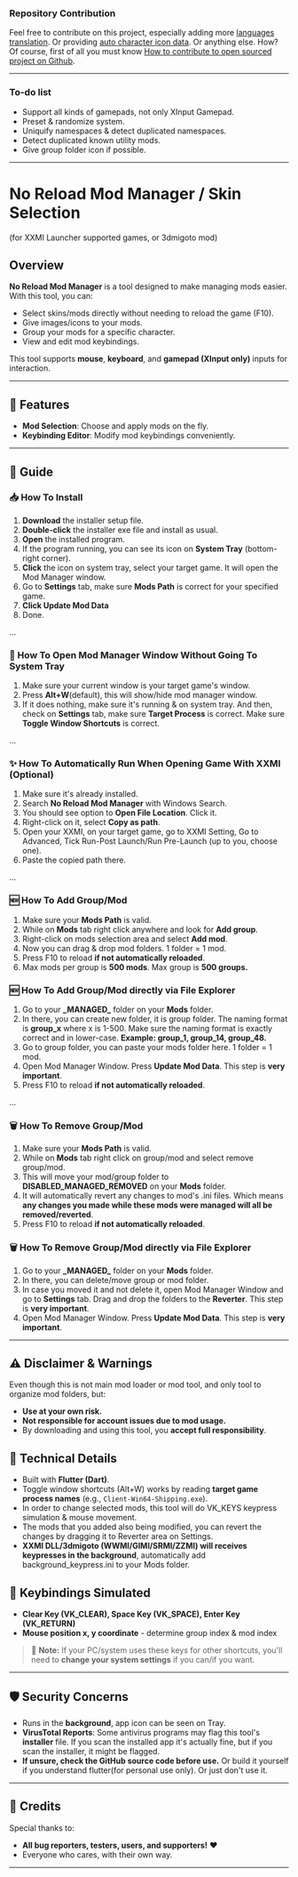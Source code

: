 ### Repository Contribution
Feel free to contribute on this project, especially adding more [languages translation](https://github.com/Aglglg/No-Reload-Mod-Manager/tree/main/assets/translations). Or providing [auto character icon data](https://github.com/Aglglg/No-Reload-Mod-Manager/tree/main/assets/cloud_data/auto_icon). Or anything else.
How? Of course, first of all you must know [How to contribute to open sourced project on Github](https://youtu.be/CML6vfKjQss).

---
### To-do list
- Support all kinds of gamepads, not only XInput Gamepad.
- Preset & randomize system.
- Uniquify namespaces & detect duplicated namespaces.
- Detect duplicated known utility mods.
- Give group folder icon if possible.
---

# No Reload Mod Manager / Skin Selection
(for XXMI Launcher supported games, or 3dmigoto mod)

## Overview
**No Reload Mod Manager** is a tool designed to make managing mods easier. With this tool, you can:

- Select skins/mods directly without needing to reload the game (F10).
- Give images/icons to your mods.
- Group your mods for a specific character.
- View and edit mod keybindings.

This tool supports **mouse**, **keyboard**, and **gamepad (XInput only)** inputs for interaction.

---

## 🚀 Features
- **Mod Selection**: Choose and apply mods on the fly.
- **Keybinding Editor**: Modify mod keybindings conveniently.

---

## 📌 Guide

### 📥 How To Install
1. **Download** the installer setup file.
2. **Double-click** the installer exe file and install as usual.
4. **Open** the installed program.
5. If the program running, you can see its icon on **System Tray** (bottom-right corner).
6. **Click** the icon on system tray, select your target game. It will open the Mod Manager window.
7. Go to **Settings** tab, make sure **Mods Path** is correct for your specified game.
8. **Click Update Mod Data**
9. Done.

...

### 📜 How To Open Mod Manager Window Without Going To System Tray
1. Make sure your current window is your target game's window.
2. Press **Alt+W**(default), this will show/hide mod manager window.
3. If it does nothing, make sure it's running & on system tray. And then, check on **Settings** tab, make sure **Target Process** is correct. Make sure **Toggle Window Shortcuts** is correct.

...

### ✨ How To Automatically Run When Opening Game With XXMI (Optional)
1. Make sure it's already installed.
2. Search **No Reload Mod Manager** with Windows Search.
3. You should see option to **Open File Location**. Click it.
4. Right-click on it, select **Copy as path**.
5. Open your XXMI, on your target game, go to XXMI Setting, Go to Advanced, Tick Run-Post Launch/Run Pre-Launch (up to you, choose one).
6. Paste the copied path there.

...

### 🆕 How To Add Group/Mod
1. Make sure your **Mods Path** is valid.
2. While on **Mods** tab right click anywhere and look for **Add group**.
3. Right-click on mods selection area and select **Add mod**.
4. Now you can drag & drop mod folders. 1 folder = 1 mod.
5. Press F10 to reload **if not automatically reloaded**.
6. Max mods per group is **500 mods**. Max group is **500 groups.**
### 🆕 How To Add Group/Mod directly via File Explorer
1. Go to your **\_MANAGED\_** folder on your **Mods** folder.
2. In there, you can create new folder, it is group folder. The naming format is **group_x** where x is 1-500. Make sure the naming format is exactly correct and in lower-case. **Example: group_1, group_14, group_48.**
3. Go to group folder, you can paste your mods folder here. 1 folder = 1 mod.
4. Open Mod Manager Window. Press **Update Mod Data**. This step is **very important**.
5. Press F10 to reload **if not automatically reloaded**.

...

### 🗑️ How To Remove Group/Mod
1. Make sure your **Mods Path** is valid.
1. While on **Mods** tab right click on group/mod and select remove group/mod.
2. This will move your mod/group folder to **DISABLED_MANAGED_REMOVED** on your **Mods** folder.
3. It will automatically revert any changes to mod's .ini files. Which means **any changes you made while these mods were managed will all be removed/reverted**.
4. Press F10 to reload **if not automatically reloaded**.
### 🗑️ How To Remove Group/Mod directly via File Explorer
1. Go to your **\_MANAGED\_** folder on your **Mods** folder.
2. In there, you can delete/move group or mod folder.
3. In case you moved it and not delete it, open Mod Manager Window and go to **Settings** tab. Drag and drop the folders to the **Reverter**. This step is **very important**.
4. Open Mod Manager Window. Press **Update Mod Data**. This step is **very important**.

---

## ⚠️ Disclaimer & Warnings
Even though this is not main mod loader or mod tool, and only tool to organize mod folders, but:
- **Use at your own risk.**
- **Not responsible for account issues due to mod usage.**
- By downloading and using this tool, you **accept full responsibility**.

## 🔧 Technical Details
- Built with **Flutter (Dart)**.
- Toggle window shortcuts (Alt+W) works by reading **target game process names** (e.g., `Client-Win64-Shipping.exe`).
- In order to change selected mods, this tool will do VK_KEYS keypress simulation & mouse movement.
- The mods that you added also being modified, you can revert the changes by dragging it to Reverter area on Settings.
- **XXMI DLL/3dmigoto (WWMI/GIMI/SRMI/ZZMI) will receives keypresses in the background**, automatically add background_keypress.ini to your Mods folder.

## 🔑 Keybindings Simulated
- **Clear Key (VK_CLEAR), Space Key (VK_SPACE), Enter Key (VK_RETURN)**
- **Mouse position x, y coordinate** - determine group index & mod index

> 🛑 **Note:** If your PC/system uses these keys for other shortcuts, you'll need to **change your system settings** if you can/if you want.

---

## 🛡️ Security Concerns
- Runs in the **background**, app icon can be seen on Tray.
- **VirusTotal Reports**: Some antivirus programs may flag this tool's **installer** file. If you scan the installed app it's actually fine, but if you scan the installer, it might be flagged.
- **If unsure, check the GitHub source code before use.** Or build it yourself if you understand flutter(for personal use only). Or just don't use it.

---

## 🙏 Credits
Special thanks to:
- **All bug reporters, testers, users, and supporters!** ❤️
- Everyone who cares, with their own way.
---
